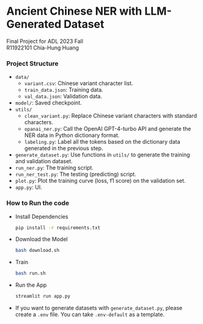 # Ancient Chinese NER with LLM-Generated Dataset
Final Project for ADL 2023 Fall<br/>
R11922101 Chia-Hung Huang

### Project Structure
- `data/`
  - `variant.csv`: Chinese variant character list.
  - `train_data.json`: Training data.
  - `val_data.json`: Validation data.
- `model/`: Saved checkpoint.
- `utils/`
  - `clean_variant.py`: Replace Chinese variant characters with standard characters.
  - `opanai_ner.py`: Call the OpenAI GPT-4-turbo API and generate the NER data in Python dictionary format.
  - `labeling.py`: Label all the tokens based on the dictionary data generated in the previous step.
- `generate_dataset.py`: Use functions in `utils/` to generate the training and validation dataset.
- `run_ner.py`: The training script.
- `run_ner_test.py`: The testing (predicting) script.
- `plot.py`: Plot the training curve (loss, f1 score) on the validation set.
- `app.py`: UI.

### How to Run the code
- Install Dependencies
  ```bash
  pip install -r requirements.txt
  ```
- Download the Model
  ```bash
  bash download.sh
  ```
- Train
  ```bash
  bash run.sh
  ```
- Run the App
  ```bash
  streamlit run app.py
  ```
- If you want to generate datasets with `generate_dataset.py`, please create a `.env` file. You can take `.env-default` as a template.